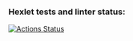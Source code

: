### Hexlet tests and linter status:
[![Actions Status](https://github.com/OlgaSolodko/qa-engineer-project-84/actions/workflows/hexlet-check.yml/badge.svg)](https://github.com/OlgaSolodko/qa-engineer-project-84/actions)